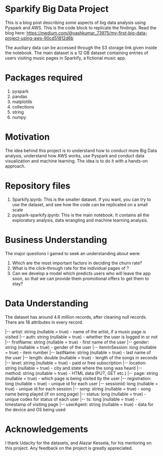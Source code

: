 # Sparkify Big Data Project
This is a blog post describing some aspects of big data analysis using Pyspark and AWS. This is the code block to replicate the findings. Read the blog here: https://medium.com/@yashkumar_73975/my-first-big-data-project-using-aws-90cd51812d6b

The auxiliary data can be accessed through the S3 storage link given inside the notebook. The main dataset is a 12 GB dataset containing entries of users visiting music pages in Sparkify, a fictional music app.

# Packages required
1. pyspark
2. pandas
3. matplotlib
4. collections
5. string
6. numpy

# Motivation
The idea behind this project is to understand how to conduct more Big Data analysis, understand how AWS works, use Pyspark and conduct data visualization and machine learning. The idea is to do it with a hands-on approach.

# Repository files
1. Sparkify.ipynb: This is the smaller dataset. If you want, you can try to use the dataset, and see how the code can be replicated on a small scale
2. pyspark-sparkify.ipynb: This is the main notebook. It contains all the exploratory analysis, data wrangling and machine learning analysis.

# Business Understanding
The major questions I gained to seek an understanding about were:

1) Which are the most important factors in deciding the churn rate?
2) What is the click-through rate for the individual pages of ?
3) Can we develop a model which predicts users who will leave the app soon, so that we can provide them promotional offers to get them to stay? 

# Data Understanding
The dataset has around 4.6 million records, after cleaning null records. There are 18 attributes in every record. 

 |-- artist: string (nullable = true) - name of the artist, if a music page is visited
 |-- auth: string (nullable = true) - whether the user is logged in or not
 |-- firstName: string (nullable = true) - first name of the user
 |-- gender: string (nullable = true) - gender of the user
 |-- itemInSession: long (nullable = true) - item number
 |-- lastName: string (nullable = true) - last name of the user
 |-- length: double (nullable = true) - length of the songs in seconds
 |-- level: string (nullable = true) - paid or free subscription
 |-- location: string (nullable = true) - city and state where the song was heard
 |-- method: string (nullable = true) - HTML data (PUT, GET etc.)
 |-- page: string (nullable = true) - which page is being visited by the user
 |-- registration: long (nullable = true) - unique id for each user
 |-- sessionId: long (nullable = true) - unique id for each session
 |-- song: string (nullable = true) - song name being played (if on song page)
 |-- status: long (nullable = true) - unique codes for status of each user
 |-- ts: long (nullable = true) - timestamp of visiting page
 |-- userAgent: string (nullable = true) - data for the device and OS being used


# Acknowledgements
I thank Udacity for the datasets, and Alazar Kessela, for his mentoring on this project. Any feedback on the project is greatly appreciated.
